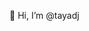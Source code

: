 👋 Hi, I’m @tayadj

<!---
tayadj/tayadj is a ✨ special ✨ repository because its `README.md` (this file) appears on your GitHub profile.
You can click the Preview link to take a look at your changes.
--->
